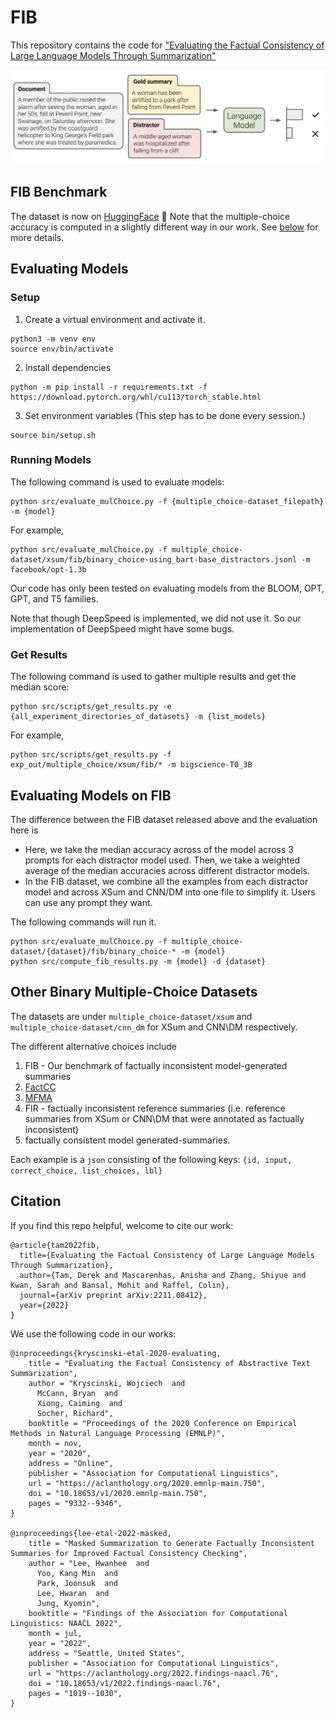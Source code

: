 # FIB

This repository contains the code for ["Evaluating the Factual Consistency of Large Language Models Through Summarization"](https://arxiv.org/abs/2211.08412)

<img src="img/intro.png"/> 


## FIB Benchmark

The dataset is now on [HuggingFace](https://huggingface.co/datasets/r-three/fib) :hugs:
Note that the multiple-choice accuracy is computed in a slightly different way in our work. See [below](#evaluating-models-on-fib) for more details. 


## Evaluating Models 

### Setup

1. Create a virtual environment and activate it.
```
python3 -m venv env
source env/bin/activate
```
2. Install dependencies 
```
python -m pip install -r requirements.txt -f https://download.pytorch.org/whl/cu113/torch_stable.html
```
3. Set environment variables (This step has to be done every session.)
```
source bin/setup.sh
```

### Running Models

The following command is used to evaluate models: 
```
python src/evaluate_mulChoice.py -f {multiple_choice-dataset_filepath} -m {model}
```
 
For example,
```commandline
python src/evaluate_mulChoice.py -f multiple_choice-dataset/xsum/fib/binary_choice-using_bart-base_distractors.jsonl -m facebook/opt-1.3b
```
Our code has only been tested on evaluating models from the BLOOM, OPT, GPT, and T5 families. 

Note that though DeepSpeed is implemented, we did not use it. So our implementation of DeepSpeed might have some bugs.

### Get Results 
The following command is used to gather multiple results and get the median score:
```
python src/scripts/get_results.py -e {all_experiment_directories_of_datasets} -m {list_models}
``` 

For example, 
```
python src/scripts/get_results.py -f exp_out/multiple_choice/xsum/fib/* -m bigscience-T0_3B
```

## Evaluating Models on FIB

The difference between the FIB dataset released above and the evaluation here is 
- Here, we take the median accuracy across of the model across 3 prompts for each distractor model used. Then, we take a weighted average of the median accuracies across different distractor models.
- In the FIB dataset, we combine all the examples from each distractor model and across XSum and CNN/DM into one file to simplify it. Users can use any prompt they want.

The following commands will run it. 
```
python src/evaluate_mulChoice.py -f multiple_choice-dataset/{dataset}/fib/binary_choice-* -m {model}
python src/compute_fib_results.py -m {model} -d {dataset}
```



## Other Binary Multiple-Choice Datasets

The datasets are under ``multiple_choice-dataset/xsum`` and ``multiple_choice-dataset/cnn_dm`` for XSum and CNN\DM respectively. 

The different alternative choices include
1. FIB - Our benchmark of factually inconsistent model-generated summaries
2. [FactCC](https://github.com/salesforce/factCC.git) 
3. [MFMA](https://github.com/hwanheelee1993/MFMA)
4. FIR - factually inconsistent reference summaries (i.e. reference summaries from XSum or CNN\DM that were annotated as factually inconsistent)
5. factually consistent model generated-summaries. 

Each example is a `json` consisting of the following keys: `{id, input, correct_choice, list_choices, lbl}`

## Citation ##


If you find this repo helpful, welcome to cite our work:

```
@article{tam2022fib,
  title={Evaluating the Factual Consistency of Large Language Models Through Summarization},
  author={Tam, Derek and Mascarenhas, Anisha and Zhang, Shiyue and Kwan, Sarah and Bansal, Mohit and Raffel, Colin},
  journal={arXiv preprint arXiv:2211.08412},
  year={2022}
}
```

We use the following code in our works:

```
@inproceedings{kryscinski-etal-2020-evaluating,
    title = "Evaluating the Factual Consistency of Abstractive Text Summarization",
    author = "Kryscinski, Wojciech  and
      McCann, Bryan  and
      Xiong, Caiming  and
      Socher, Richard",
    booktitle = "Proceedings of the 2020 Conference on Empirical Methods in Natural Language Processing (EMNLP)",
    month = nov,
    year = "2020",
    address = "Online",
    publisher = "Association for Computational Linguistics",
    url = "https://aclanthology.org/2020.emnlp-main.750",
    doi = "10.18653/v1/2020.emnlp-main.750",
    pages = "9332--9346",
}

@inproceedings{lee-etal-2022-masked,
    title = "Masked Summarization to Generate Factually Inconsistent Summaries for Improved Factual Consistency Checking",
    author = "Lee, Hwanhee  and
      Yoo, Kang Min  and
      Park, Joonsuk  and
      Lee, Hwaran  and
      Jung, Kyomin",
    booktitle = "Findings of the Association for Computational Linguistics: NAACL 2022",
    month = jul,
    year = "2022",
    address = "Seattle, United States",
    publisher = "Association for Computational Linguistics",
    url = "https://aclanthology.org/2022.findings-naacl.76",
    doi = "10.18653/v1/2022.findings-naacl.76",
    pages = "1019--1030",
}
```
